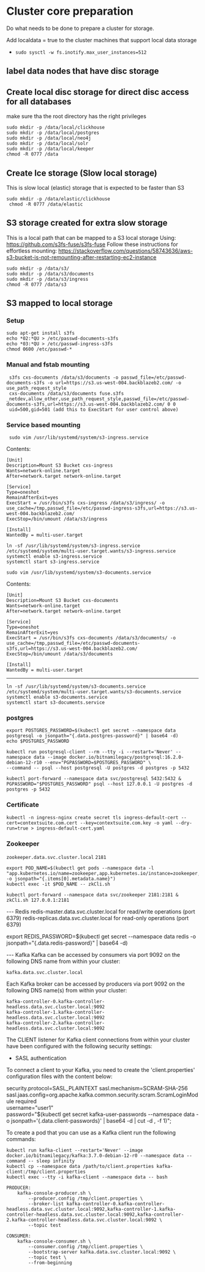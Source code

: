 
# Cluster core preparation

Do what needs to be done to prepare a cluster for storage.

Add localdata = true to the cluster machines that support local data storage 

 - `sudo sysctl -w fs.inotify.max_user_instances=512`

## label data nodes that have disc storage

## Create local disc storage for direct disc access for all databases

make sure tha the root directory has the right privileges
```shell
sudo mkdir -p /data/local/clickhouse
sudo mkdir -p /data/local/postgres
sudo mkdir -p /data/local/neo4j
sudo mkdir -p /data/local/solr
sudo mkdir -p /data/local/keeper
chmod -R 0777 /data
```

## Create Ice storage (Slow local storage)
This is slow local (elastic) storage that is expected to be faster than S3 
```shell 
sudo mkdir -p /data/elastic/clickhouse
 chmod -R 0777 /data/elastic
```

## S3 storage created for extra slow storage
This is a local path that can be mapped to a S3 local storage
Using: https://github.com/s3fs-fuse/s3fs-fuse
Follow these instructions for effortless mounting: https://stackoverflow.com/questions/58743636/aws-s3-bucket-is-not-remounting-after-restarting-ec2-instance
```shell
sudo mkdir -p /data/s3/
sudo mkdir -p /data/s3/documents
sudo mkdir -p /data/s3/ingress
chmod -R 0777 /data/s3
```
## S3 mapped to local storage
 
### Setup
```shell
sudo apt-get install s3fs
echo *02:*QU > /etc/passwd-documents-s3fs
echo *03:*QU > /etc/passwd-ingress-s3fs
chmod 0600 /etc/passwd-*
```

### Manual and fstab mounting
```shell
 s3fs cxs-documents /data/s3/documents -o passwd_file=/etc/passwd-documents-s3fs -o url=https://s3.us-west-004.backblazeb2.com/ -o use_path_request_style
 cxs-documents /data/s3/documents fuse.s3fs _netdev,allow_other,use_path_request_style,passwd_file=/etc/passwd-documents-s3fs,url=https://s3.us-west-004.backblazeb2.com/ 0 0
 uid=500,gid=501 (add this to ExecStart for user control above)
```
### Service based mounting
```shell
 sudo vim /usr/lib/systemd/system/s3-ingress.service
```
Contents:
```
[Unit]
Description=Mount S3 Bucket cxs-ingress
Wants=network-online.target
After=network.target network-online.target

[Service]
Type=oneshot
RemainAfterExit=yes
ExecStart = /usr/bin/s3fs cxs-ingress /data/s3/ingress/ -o use_cache=/tmp,passwd_file=/etc/passwd-ingress-s3fs,url=https://s3.us-west-004.backblazeb2.com/
ExecStop=/bin/umount /data/s3/ingress

[Install]
WantedBy = multi-user.target
```

```shell
ln -sf /usr/lib/systemd/system/s3-ingress.service /etc/systemd/system/multi-user.target.wants/s3-ingress.service
systemctl enable s3-ingress.service
systemctl start s3-ingress.service
```


```shell  
sudo vim /usr/lib/systemd/system/s3-documents.service
```
Contents:
```
[Unit]
Description=Mount S3 Bucket cxs-documents
Wants=network-online.target
After=network.target network-online.target

[Service]
Type=oneshot
RemainAfterExit=yes
ExecStart = /usr/bin/s3fs cxs-documents /data/s3/documents/ -o use_cache=/tmp,passwd_file=/etc/passwd-documents-s3fs,url=https://s3.us-west-004.backblazeb2.com/
ExecStop=/bin/umount /data/s3/documents

[Install]
WantedBy = multi-user.target
```

---

```shell
ln -sf /usr/lib/systemd/system/s3-documents.service /etc/systemd/system/multi-user.target.wants/s3-documents.service
systemctl enable s3-documents.service
systemctl start s3-documents.service
```

### postgres
```shell
export POSTGRES_PASSWORD=$(kubectl get secret --namespace data postgresql -o jsonpath="{.data.postgres-password}" | base64 -d)
echo $POSTGRES_PASSWORD

kubectl run postgresql-client --rm --tty -i --restart='Never' --namespace data --image docker.io/bitnamilegacy/postgresql:16.2.0-debian-12-r10 --env="PGPASSWORD=$POSTGRES_PASSWORD" \
--command -- psql --host postgresql -U postgres -d postgres -p 5432

kubectl port-forward --namespace data svc/postgresql 5432:5432 & PGPASSWORD="$POSTGRES_PASSWORD" psql --host 127.0.0.1 -U postgres -d postgres -p 5432
```

### Certificate
```shell
kubectl -n ingress-nginx create secret tls ingress-default-cert --cert=contextsuite.com.cert --key=contextsuite.com.key -o yaml --dry-run=true > ingress-default-cert.yaml
```


### Zookeeper

`zookeeper.data.svc.cluster.local`
`2181`
```shell
export POD_NAME=$(kubectl get pods --namespace data -l "app.kubernetes.io/name=zookeeper,app.kubernetes.io/instance=zookeeper,app.kubernetes.io/component=zookeeper" -o jsonpath="{.items[0].metadata.name}")
kubectl exec -it $POD_NAME -- zkCli.sh

kubectl port-forward --namespace data svc/zookeeper 2181:2181 & zkCli.sh 127.0.0.1:2181
```


--- Redis
redis-master.data.svc.cluster.local for read/write operations (port 6379)
redis-replicas.data.svc.cluster.local for read-only operations (port 6379)

export REDIS_PASSWORD=$(kubectl get secret --namespace data redis -o jsonpath="{.data.redis-password}" | base64 -d)


--- Kafka
Kafka can be accessed by consumers via port 9092 on the following DNS name from within your cluster:

    kafka.data.svc.cluster.local

Each Kafka broker can be accessed by producers via port 9092 on the following DNS name(s) from within your cluster:

    kafka-controller-0.kafka-controller-headless.data.svc.cluster.local:9092
    kafka-controller-1.kafka-controller-headless.data.svc.cluster.local:9092
    kafka-controller-2.kafka-controller-headless.data.svc.cluster.local:9092

The CLIENT listener for Kafka client connections from within your cluster have been configured with the following security settings:
- SASL authentication

To connect a client to your Kafka, you need to create the 'client.properties' configuration files with the content below:

security.protocol=SASL_PLAINTEXT
sasl.mechanism=SCRAM-SHA-256
sasl.jaas.config=org.apache.kafka.common.security.scram.ScramLoginModule required \
username="user1" \
password="$(kubectl get secret kafka-user-passwords --namespace data -o jsonpath='{.data.client-passwords}' | base64 -d | cut -d , -f 1)";

To create a pod that you can use as a Kafka client run the following commands:

    kubectl run kafka-client --restart='Never' --image docker.io/bitnamilegacy/kafka:3.7.0-debian-12-r0 --namespace data --command -- sleep infinity
    kubectl cp --namespace data /path/to/client.properties kafka-client:/tmp/client.properties
    kubectl exec --tty -i kafka-client --namespace data -- bash

    PRODUCER:
        kafka-console-producer.sh \
            --producer.config /tmp/client.properties \
            --broker-list kafka-controller-0.kafka-controller-headless.data.svc.cluster.local:9092,kafka-controller-1.kafka-controller-headless.data.svc.cluster.local:9092,kafka-controller-2.kafka-controller-headless.data.svc.cluster.local:9092 \
            --topic test

    CONSUMER:
        kafka-console-consumer.sh \
            --consumer.config /tmp/client.properties \
            --bootstrap-server kafka.data.svc.cluster.local:9092 \
            --topic test \
            --from-beginning


